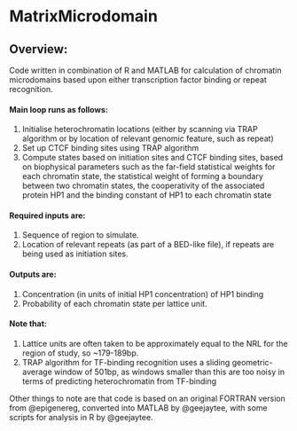 # MatrixMicrodomain

## Overview:

Code written in combination of R and MATLAB for calculation of chromatin microdomains based upon either transcription factor binding or repeat recognition.

#### Main loop runs as follows:
 
1. Initialise heterochromatin locations (either by scanning via TRAP algorithm or by location of relevant genomic feature, such as repeat)
2. Set up CTCF binding sites using TRAP algorithm
3. Compute states based on initiation sites and CTCF binding sites, based on biophysical parameters such as the far-field statistical weights for each chromatin state, the statistical weight of forming a boundary between two chromatin states, the cooperativity of the associated protein HP1 and the binding constant of HP1 to each chromatin state

#### Required inputs are:

1. Sequence of region to simulate.
2. Location of relevant repeats (as part of a BED-like file), if repeats are being used as initiation sites.

#### Outputs are:

1. Concentration (in units of initial HP1 concentration) of HP1 binding
2. Probability of each chromatin state per lattice unit.

#### Note that:

1. Lattice units are often taken to be approximately equal to the NRL for the region of study, so ~179-189bp.
2. TRAP algorithm for TF-binding recognition uses a sliding geometric-average window of 501bp, as windows smaller than this are too noisy in terms of predicting heterochromatin from TF-binding

Other things to note are that code is based on an original FORTRAN version from @epigenereg, converted into MATLAB by @geejaytee, with some scripts for analysis in R by @geejaytee.
